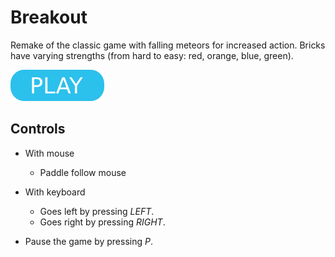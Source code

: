 # Breakout

Remake of the classic game with falling meteors for increased action. Bricks have varying strengths (from hard to easy: red, orange, blue, green).

[![button](play.png)](breakout.html)

## Controls

- With mouse

  - Paddle follow mouse

- With keyboard

  - Goes left by pressing _LEFT_.
  - Goes right by pressing _RIGHT_.

- Pause the game by pressing _P_.
